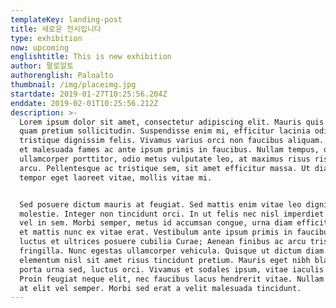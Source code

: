 ```yaml
---
templateKey: landing-post
title: 새로운 전시입니다
type: exhibition
now: upcoming
englishtitle: This is new exhibition
author: 팔로알토
authorenglish: Paloalto
thumbnail: /img/placeimg.jpg
startdate: 2019-01-27T10:25:56.204Z
enddate: 2019-02-01T10:25:56.212Z
description: >-
  Lorem ipsum dolor sit amet, consectetur adipiscing elit. Mauris quis erat non
  quam pretium sollicitudin. Suspendisse enim mi, efficitur lacinia odio vel,
  tristique dignissim felis. Vivamus varius orci non faucibus aliquam. Interdum
  et malesuada fames ac ante ipsum primis in faucibus. Nullam tempus, dui vel
  ullamcorper porttitor, odio metus vulputate leo, at maximus risus risus non
  arcu. Pellentesque ac tristique sem, sit amet efficitur massa. Ut diam nisl,
  tempor eget laoreet vitae, mollis vitae mi.


  Sed posuere dictum mauris at feugiat. Sed mattis enim vitae leo dignissim
  molestie. Integer non tincidunt orci. In ut felis nec nisl imperdiet efficitur
  vel in sem. Morbi semper, metus id accumsan congue, urna diam efficitur justo,
  et mattis nunc ex vitae erat. Vestibulum ante ipsum primis in faucibus orci
  luctus et ultrices posuere cubilia Curae; Aenean finibus ac arcu tristique
  fringilla. Nunc egestas ullamcorper vehicula. Quisque ut dictum diam. Morbi
  elementum nisl sit amet risus tincidunt pretium. Mauris eget nibh blandit,
  porta urna sed, luctus orci. Vivamus et sodales ipsum, vitae iaculis eros.
  Proin feugiat neque elit, nec faucibus lacus hendrerit vitae. Nullam dignissim
  at elit vel semper. Morbi sed erat a velit malesuada tincidunt.
---
```


